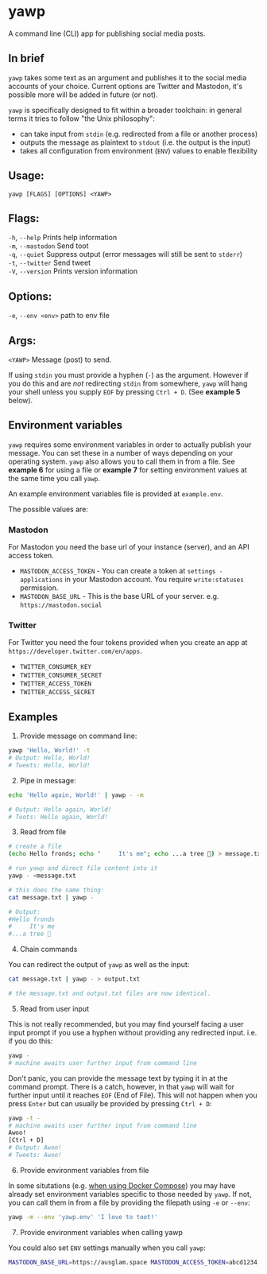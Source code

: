 # yawp
A command line (CLI) app for publishing social media posts.

## In brief

`yawp` takes some text as an argument and publishes it to the social media accounts of your choice. Current options are Twitter and Mastodon, it's possible more will be added in future (or not).

`yawp` is specifically designed to fit within a broader toolchain: in general terms it tries to follow "the Unix philosophy":

* can take input from `stdin` (e.g. redirected from a file or another process)
* outputs the message as plaintext to `stdout` (i.e. the output is the input)
* takes all configuration from environment (`ENV`) values to enable flexibility

## Usage:
`yawp [FLAGS] [OPTIONS] <YAWP>`

## Flags:
`-h`, `--help` Prints help information  
`-m`, `--mastodon` Send toot  
`-q`, `--quiet` Suppress output (error messages will still be sent to `stderr`)  
`-t`, `--twitter` Send tweet  
`-V`, `--version` Prints version information  

## Options:
`-e`, `--env <env>` path to env file  

## Args:
`<YAWP>` Message (post) to send.

If using `stdin` you must provide a hyphen (`-`) as the argument. However if you do this and are *not* redirecting `stdin` from somewhere, `yawp` will hang your shell unless you supply `EOF` by pressing `Ctrl + D`. (See **example 5** below).

## Environment variables

`yawp` requires some environment variables in order to actually publish your message. You can set these in a number of ways depending on your operating system. `yawp` also allows you to call them in from a file. See **example 6** for using a file or **example 7** for setting environment values at the same time you call `yawp`.

An example environment variables file is provided at `example.env`.

The possible values are:

### Mastodon

For Mastodon you need the base url of your instance (server), and an API access token.

* `MASTODON_ACCESS_TOKEN` - You can create a token at `settings - applications` in your Mastodon account. You require `write:statuses` permission.
* `MASTODON_BASE_URL` - This is the base URL of your server. e.g. `https://mastodon.social`

### Twitter

For Twitter you need the four tokens provided when you create an app at `https://developer.twitter.com/en/apps`.

* `TWITTER_CONSUMER_KEY`
* `TWITTER_CONSUMER_SECRET`
* `TWITTER_ACCESS_TOKEN`
* `TWITTER_ACCESS_SECRET`

## Examples

1. Provide message on command line:

```bash
yawp 'Hello, World!' -t
# Output: Hello, World!
# Tweets: Hello, World!
```

2. Pipe in message:

```bash
echo 'Hello again, World!' | yawp - -m

# Output: Hello again, World!
# Toots: Hello again, World!
```

3. Read from file

```bash
# create a file
(echo Hello fronds; echo "     It's me"; echo ...a tree 🌳) > message.txt

# run yawp and direct file content into it
yawp - <message.txt

# this does the same thing:
cat message.txt | yawp -

# Output: 
#Hello fronds
#     It's me
#...a tree 🌳

```
4. Chain commands

You can redirect the output of `yawp` as well as the input:

```bash
cat message.txt | yawp - > output.txt

# the message.txt and output.txt files are now identical.
```

5. Read from user input

This is not really recommended, but you may find yourself facing a user input prompt if you use a hyphen without providing any redirected input. i.e. if you do this:

```bash
yawp - 
# machine awaits user further input from command line
```
Don't panic, you can provide the message text by typing it in at the command prompt. There is a catch, however, in that `yawp` will wait for further input until it reaches `EOF` (End of File). This will not happen when you press `Enter` but can usually be provided by pressing `Ctrl + D`:

```bash
yawp -t - 
# machine awaits user further input from command line
Awoo!
[Ctrl + D]
# Output: Awoo!
# Tweets: Awoo!
```

6. Provide environment variables from file

In some situtations (e.g. [when using Docker Compose](https://docs.docker.com/compose/environment-variables/)) you may have already set environment variables specific to those needed by `yawp`. If not, you can call them in from a file by providing the filepath using `-e` or `--env`:

```bash
yawp -m --env 'yawp.env' 'I love to toot!'
```

7. Provide environment variables when calling yawp

You could also set `ENV` settings manually when you call `yawp`:

```bash
MASTODON_BASE_URL=https://ausglam.space MASTODON_ACCESS_TOKEN=abcd1234 yawp -m '🎺 I am tooting!'
```